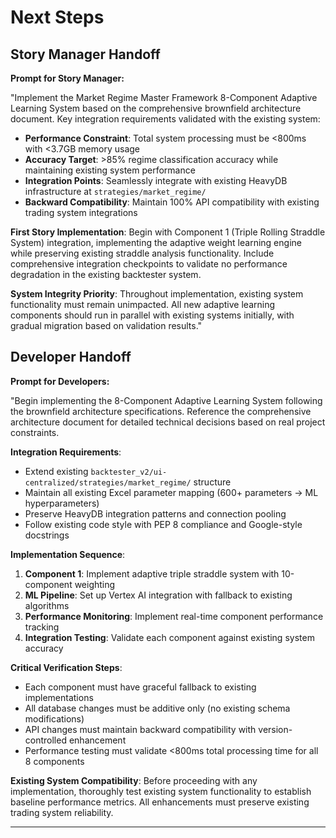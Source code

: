 # Next Steps

## Story Manager Handoff

**Prompt for Story Manager:**

"Implement the Market Regime Master Framework 8-Component Adaptive Learning System based on the comprehensive brownfield architecture document. Key integration requirements validated with the existing system:

- **Performance Constraint**: Total system processing must be <800ms with <3.7GB memory usage
- **Accuracy Target**: >85% regime classification accuracy while maintaining existing system performance  
- **Integration Points**: Seamlessly integrate with existing HeavyDB infrastructure at `strategies/market_regime/`
- **Backward Compatibility**: Maintain 100% API compatibility with existing trading system integrations

**First Story Implementation**: Begin with Component 1 (Triple Rolling Straddle System) integration, implementing the adaptive weight learning engine while preserving existing straddle analysis functionality. Include comprehensive integration checkpoints to validate no performance degradation in the existing backtester system.

**System Integrity Priority**: Throughout implementation, existing system functionality must remain unimpacted. All new adaptive learning components should run in parallel with existing systems initially, with gradual migration based on validation results."

## Developer Handoff

**Prompt for Developers:**

"Begin implementing the 8-Component Adaptive Learning System following the brownfield architecture specifications. Reference the comprehensive architecture document for detailed technical decisions based on real project constraints.

**Integration Requirements**: 
- Extend existing `backtester_v2/ui-centralized/strategies/market_regime/` structure
- Maintain all existing Excel parameter mapping (600+ parameters → ML hyperparameters)  
- Preserve HeavyDB integration patterns and connection pooling
- Follow existing code style with PEP 8 compliance and Google-style docstrings

**Implementation Sequence**:
1. **Component 1**: Implement adaptive triple straddle system with 10-component weighting
2. **ML Pipeline**: Set up Vertex AI integration with fallback to existing algorithms
3. **Performance Monitoring**: Implement real-time component performance tracking
4. **Integration Testing**: Validate each component against existing system accuracy

**Critical Verification Steps**:
- Each component must have graceful fallback to existing implementations
- All database changes must be additive only (no existing schema modifications)
- API changes must maintain backward compatibility with version-controlled enhancement
- Performance testing must validate <800ms total processing time for all 8 components

**Existing System Compatibility**: Before proceeding with any implementation, thoroughly test existing system functionality to establish baseline performance metrics. All enhancements must preserve existing trading system reliability.

---

